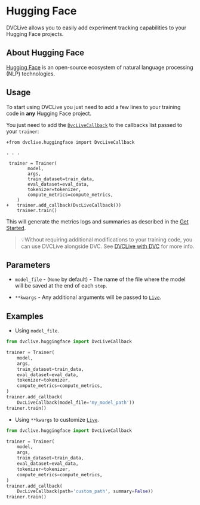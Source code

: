 # Hugging Face

DVCLive allows you to easily add experiment tracking capabilities to your
Hugging Face projects.

## About Hugging Face

[Hugging Face](https://huggingface.co/) is an open-source ecosystem of natural
language processing (NLP) technologies.

## Usage

To start using DVCLive you just need to add a few lines to your training code in
**any** Hugging Face project.

You just need to add the
[`DvcLiveCallback`](https://github.com/iterative/dvclive/blob/master/dvclive/huggingface.py)
to the callbacks list passed to your `trainer`:

```git
+from dvclive.huggingface import DvcLiveCallback

. . .

 trainer = Trainer(
        model,
        args,
        train_dataset=train_data,
        eval_dataset=eval_data,
        tokenizer=tokenizer,
        compute_metrics=compute_metrics,
    )
+   trainer.add_callback(DvcLiveCallback())
    trainer.train()
```

This will generate the metrics logs and summaries as described in the
[Get Started](/docs/dvclive/get-started#outputs).

> 💡Without requiring additional modifications to your training code, you can
> use DVCLive alongside DVC. See
> [DVCLive with DVC](/doc/dvclive/dvclive-with-dvc) for more info.

## Parameters

- `model_file` - (`None` by default) - The name of the file where the model will
  be saved at the end of each `step`.

- `**kwargs` - Any additional arguments will be passed to
  [`Live`](/docs/dvclive/api-reference/live).

## Examples

- Using `model_file`.

```python
from dvclive.huggingface import DvcLiveCallback

trainer = Trainer(
    model,
    args,
    train_dataset=train_data,
    eval_dataset=eval_data,
    tokenizer=tokenizer,
    compute_metrics=compute_metrics,
)
trainer.add_callback(
    DvcLiveCallback(model_file='my_model_path'))
trainer.train()
```

- Using `**kwargs` to customize [`Live`](/docs/dvclive/api-reference/live).

```python
from dvclive.huggingface import DvcLiveCallback

trainer = Trainer(
    model,
    args,
    train_dataset=train_data,
    eval_dataset=eval_data,
    tokenizer=tokenizer,
    compute_metrics=compute_metrics,
)
trainer.add_callback(
    DvcLiveCallback(path='custom_path', summary=False))
trainer.train()
```
